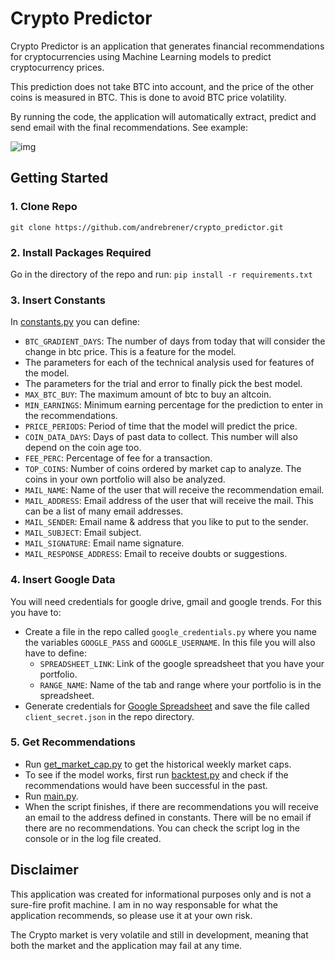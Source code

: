 # Crypto Predictor

Crypto Predictor is an application that generates financial recommendations for cryptocurrencies using Machine Learning models to predict cryptocurrency prices.

This prediction does not take BTC into account, and the price of the other coins is measured in BTC. This is done to avoid BTC price volatility.

By running the code, the application will automatically extract, predict and send email with the final recommendations. See example:

![img](http://i.imgur.com/oRPiRW9.png)

## Getting Started

### 1. Clone Repo

`git clone https://github.com/andrebrener/crypto_predictor.git`

### 2. Install Packages Required

Go in the directory of the repo and run:
```pip install -r requirements.txt```

### 3. Insert Constants
In [constants.py](https://github.com/andrebrener/crypto_predictor/blob/master/constants.py) you can define:
- `BTC_GRADIENT_DAYS`: The number of days from today that will consider the change in btc price. This is a feature for the model.
- The parameters for each of the technical analysis used for features of the model.
- The parameters for the trial and error to finally pick the best model.
- `MAX_BTC_BUY`: The maximum amount of btc to buy an altcoin.
- `MIN_EARNINGS`: Minimum earning percentage for the prediction to enter in the recommendations.
- `PRICE_PERIODS`: Period of time that the model will predict the price.
- `COIN_DATA_DAYS`: Days of past data to collect. This number will also depend on the coin age too.
- `FEE_PERC`: Percentage of fee for a transaction.
- `TOP_COINS`: Number of coins ordered by market cap to analyze. The coins in your own portfolio will also be analyzed.
- `MAIL_NAME`: Name of the user that will receive the recommendation email.
- `MAIL_ADDRESS`: Email address of the user that will receive the mail. This can be a list of many email addresses.
- `MAIL_SENDER`: Email name & address that you like to put to the sender.
- `MAIL_SUBJECT`: Email subject.
- `MAIL_SIGNATURE`: Email name signature.
- `MAIL_RESPONSE_ADDRESS`: Email to receive doubts or suggestions.

### 4. Insert Google Data
You will need credentials for google drive, gmail and google trends. For this you have to:
- Create a file in the repo called `google_credentials.py` where you name the variables `GOOGLE_PASS` and `GOOGLE_USERNAME`. In this file you will also have to define:
  - `SPREADSHEET_LINK`: Link of the google spreadsheet that you have your portfolio.
  - `RANGE_NAME`: Name of the tab and range where your portfolio is in the spreadsheet.
- Generate credentials for [Google Spreadsheet](https://console.developers.google.com/flows/enableapi?apiid=sheets.googleapis.com&pli=1) and save the file called `client_secret.json` in the repo directory.

### 5. Get Recommendations
- Run [get_market_cap.py](https://github.com/andrebrener/crypto_predictor/blob/master/get_market_cap.py) to get the historical weekly market caps.
- To see if the model works, first run [backtest.py](https://github.com/andrebrener/crypto_predictor/blob/master/backtest.py) and check if the recommendations would have been successful in the past.
- Run [main.py](https://github.com/andrebrener/crypto_predictor/blob/master/main.py).
- When the script finishes, if there are recommendations you will receive an email to the address defined in constants. There will be no email if there are no recommendations. You can check the script log in the console or in the log file created.

## Disclaimer

This application was created for informational purposes only and is not a sure-fire profit machine. I am in no way responsable for what the application recommends, so please use it at your own risk.

The Crypto market is very volatile and still in development, meaning that both the market and the application may fail at any time.
